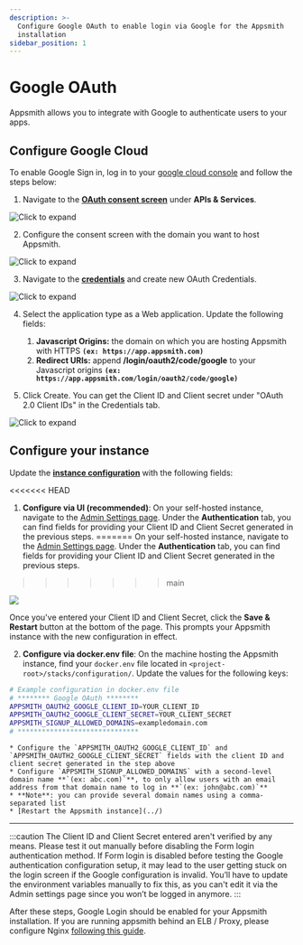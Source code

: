```yaml
---
description: >-
  Configure Google OAuth to enable login via Google for the Appsmith
  installation
sidebar_position: 1
---
```


# Google OAuth

Appsmith allows you to integrate with Google to authenticate users to your apps.

## Configure Google Cloud

To enable Google Sign in, log in to your [google cloud console](https://console.cloud.google.com/) and follow the steps below:

1. Navigate to the [**OAuth consent screen**](https://console.cloud.google.com/apis/credentials/consent) under **APIs & Services**.

  ![Click to expand](</img/Google_OAuth_Consent_1.png>)

2. Configure the consent screen with the domain you want to host Appsmith.

  ![Click to expand](</img/Google_OAuth_Consent.png>)

3. Navigate to the [**credentials**](https://console.cloud.google.com/apis/credentials) and create new OAuth Credentials.

  ![Click to expand](</img/Google_OAuth_Creds.png>)

4. Select the application type as a Web application. Update the following fields:

    1. **Javascript Origins:** the domain on which you are hosting Appsmith with HTTPS **`(ex: https://app.appsmith.com)`**
    2. **Redirect URIs:** append **/login/oauth2/code/google** to your Javascript origins **`(ex: https://app.appsmith.com/login/oauth2/code/google)`**

5. Click Create. You can get the Client ID and Client secret under "OAuth 2.0 Client IDs" in the Credentials tab.

  ![Click to expand](</img/Google_Oauth_Creds_2.png>)

## Configure your instance  

Update the [**instance configuration**](../) with the following fields:

<<<<<<< HEAD
1. **Configure via UI (recommended)**: On your self-hosted instance, navigate to the [Admin Settings page](/getting-started/setup/instance-configuration/admin-settings#using-the-admin-settings-ui). Under the **Authentication** tab, you can find fields for providing your Client ID and Client Secret generated in the previous steps.
=======
  On your self-hosted instance, navigate to the [Admin Settings page](/getting-started/setup/instance-configuration/). Under the **Authentication** tab, you can find fields for providing your Client ID and Client Secret generated in the previous steps.
>>>>>>> main

![](/img/as_google_auth_config.png)

Once you've entered your Client ID and Client Secret, click the **Save & Restart** button at the bottom of the page. This prompts your Appsmith instance with the new configuration in effect.

2. **Configure via docker.env file**: On the machine hosting the Appsmith instance, find your `docker.env` file located in `<project-root>/stacks/configuration/`. Update the values for the following keys:

  ```bash
  # Example configuration in docker.env file
  # ******** Google OAuth ********
  APPSMITH_OAUTH2_GOOGLE_CLIENT_ID=YOUR_CLIENT_ID
  APPSMITH_OAUTH2_GOOGLE_CLIENT_SECRET=YOUR_CLIENT_SECRET
  APPSMITH_SIGNUP_ALLOWED_DOMAINS=exampledomain.com
  # ******************************
   ```

    * Configure the `APPSMITH_OAUTH2_GOOGLE_CLIENT_ID` and `APPSMITH_OAUTH2_GOOGLE_CLIENT_SECRET` fields with the client ID and client secret generated in the step above
    * Configure `APPSMITH_SIGNUP_ALLOWED_DOMAINS` with a second-level domain name **`(ex: abc.com)`**, to only allow users with an email address from that domain name to log in **`(ex: john@abc.com)`**
    * **Note**: you can provide several domain names using a comma-separated list
    * [Restart the Appsmith instance](../)

---

:::caution
The Client ID and Client Secret entered aren't verified by any means. Please test it out manually before disabling the Form login authentication method. If Form login is disabled before testing the Google authentication configuration setup, it may lead to the user getting stuck on the login screen if the Google configuration is invalid. You’ll have to update the environment variables manually to fix this, as you can't edit it via the Admin settings page since you won’t be logged in anymore.
:::

After these steps, Google Login should be enabled for your Appsmith installation. If you are running appsmith behind an ELB / Proxy, please configure Nginx [following this guide](/help-and-support/troubleshooting-guide/deployment-errors#oauth-sign-up-not-working).
